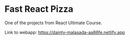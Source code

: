 # Fast React Pizza

One of the projects from React Ultimate Course.

Link to webapp: https://dainty-malasada-aa86fe.netlify.app
